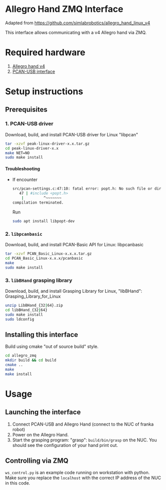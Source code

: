 # Allegro Hand ZMQ Interface
Adapted from https://github.com/simlabrobotics/allegro_hand_linux_v4

This interface allows communicating with a v4 Allegro hand via ZMQ.

# Required hardware
1. [Allegro hand v4](http://wiki.wonikrobotics.com/AllegroHandWiki/index.php/Allegro_Hand_v4.0)
2. [PCAN-USB interface](https://www.peak-system.com/PCAN-USB.199.0.html?&L=1)

# Setup instructions
## Prerequisites
### 1. PCAN-USB driver
Download, build, and install PCAN-USB driver for Linux "libpcan"
```bash
tar -xzvf peak-linux-driver-x.x.tar.gz
cd peak-linux-driver-x.x
make NET=NO
sudo make install
```
#### Troubleshooting
* If encounter 
  ```bash
  src/pcan-settings.c:47:10: fatal error: popt.h: No such file or directory
     47 | #include <popt.h>
      |      	^~~~~~~~
  compilation terminated.
  ```
  Run
  ```bash
  sudo apt install libpopt-dev
  ```

### 2. `libpcanbasic`
Download, build, and install PCAN-Basic API for Linux: libpcanbasic
```bash
tar -xzvf PCAN_Basic_Linux-x.x.x.tar.gz
cd PCAN_Basic_Linux-x.x.x/pcanbasic
make
sudo make install
```

### 3. `libBHand` grasping library
Download, build, and install Grasping Library for Linux, "libBHand": Grasping_Library_for_Linux
```bash
unzip LibBHand_{32|64}.zip
cd libBHand_{32|64}
sudo make install
sudo ldconfig
```


## Installing this interface
Build using cmake "out of source build" style.
```bash
cd allegro_zmq
mkdir build && cd build
cmake ..
make
make install
```

# Usage
## Launching the interface
1. Connect PCAN-USB and Allegro Hand (connect to the NUC of franka robot)
1. Power on the Allegro Hand.
1. Start the grasping program: "grasp": `build/bin/grasp` on the NUC. You should see the configuration of your hand print out.

## Controlling via ZMQ
`ws_control.py` is an example code running on workstation with python. Make sure you replace the `localhost` with the correct IP address of the NUC in this code.
